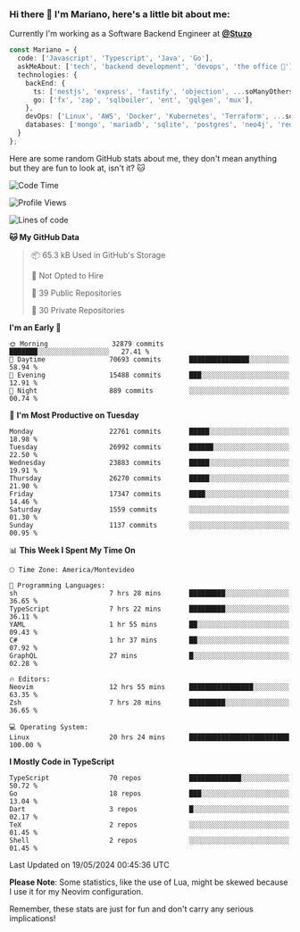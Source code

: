 ### Hi there 👋 I'm Mariano, here's a little bit about me:

Currently I'm working as a Software Backend Engineer at [**@Stuzo**](https://www.stuzo.com/)

```ts
const Mariano = {
  code: ['Javascript', 'Typescript', 'Java', 'Go'],
  askMeAbout: ['tech', 'backend development', 'devops', 'the office 💼'],
  technologies: {
    backEnd: {
      ts: ['nestjs', 'express', 'fastify', 'objection', ...soManyOthersFrameworks],
      go: ['fx', 'zap', 'sqlboiler', 'ent', 'gqlgen', 'mux'],
    },
    devOps: ['Linux', 'AWS', 'Docker', 'Kubernetes', 'Terraform', ...soManyOthersTools],
    databases: ['mongo', 'mariadb', 'sqlite', 'postgres', 'neo4j', 'redis', ...],
  }
};
```

Here are some random GitHub stats about me, they don't mean anything but they are fun to look at, isn't it? 🐱

<!--START_SECTION:waka-->
![Code Time](http://img.shields.io/badge/Code%20Time-1%2C979%20hrs%2057%20mins-blue)

![Profile Views](http://img.shields.io/badge/Profile%20Views-0-blue)

![Lines of code](https://img.shields.io/badge/From%20Hello%20World%20I%27ve%20Written-21.1%20million%20lines%20of%20code-blue)

**🐱 My GitHub Data** 

> 📦 65.3 kB Used in GitHub's Storage 
 > 
> 🚫 Not Opted to Hire
 > 
> 📜 39 Public Repositories 
 > 
> 🔑 30 Private Repositories 
 > 
**I'm an Early 🐤** 

```text
🌞 Morning                32879 commits       ███████░░░░░░░░░░░░░░░░░░   27.41 % 
🌆 Daytime                70693 commits       ███████████████░░░░░░░░░░   58.94 % 
🌃 Evening                15488 commits       ███░░░░░░░░░░░░░░░░░░░░░░   12.91 % 
🌙 Night                  889 commits         ░░░░░░░░░░░░░░░░░░░░░░░░░   00.74 % 
```
📅 **I'm Most Productive on Tuesday** 

```text
Monday                   22761 commits       █████░░░░░░░░░░░░░░░░░░░░   18.98 % 
Tuesday                  26992 commits       ██████░░░░░░░░░░░░░░░░░░░   22.50 % 
Wednesday                23883 commits       █████░░░░░░░░░░░░░░░░░░░░   19.91 % 
Thursday                 26270 commits       █████░░░░░░░░░░░░░░░░░░░░   21.90 % 
Friday                   17347 commits       ████░░░░░░░░░░░░░░░░░░░░░   14.46 % 
Saturday                 1559 commits        ░░░░░░░░░░░░░░░░░░░░░░░░░   01.30 % 
Sunday                   1137 commits        ░░░░░░░░░░░░░░░░░░░░░░░░░   00.95 % 
```


📊 **This Week I Spent My Time On** 

```text
🕑︎ Time Zone: America/Montevideo

💬 Programming Languages: 
sh                       7 hrs 28 mins       █████████░░░░░░░░░░░░░░░░   36.65 % 
TypeScript               7 hrs 22 mins       █████████░░░░░░░░░░░░░░░░   36.11 % 
YAML                     1 hr 55 mins        ██░░░░░░░░░░░░░░░░░░░░░░░   09.43 % 
C#                       1 hr 37 mins        ██░░░░░░░░░░░░░░░░░░░░░░░   07.92 % 
GraphQL                  27 mins             █░░░░░░░░░░░░░░░░░░░░░░░░   02.28 % 

🔥 Editors: 
Neovim                   12 hrs 55 mins      ████████████████░░░░░░░░░   63.35 % 
Zsh                      7 hrs 28 mins       █████████░░░░░░░░░░░░░░░░   36.65 % 

💻 Operating System: 
Linux                    20 hrs 24 mins      █████████████████████████   100.00 % 
```

**I Mostly Code in TypeScript** 

```text
TypeScript               70 repos            █████████████░░░░░░░░░░░░   50.72 % 
Go                       18 repos            ███░░░░░░░░░░░░░░░░░░░░░░   13.04 % 
Dart                     3 repos             █░░░░░░░░░░░░░░░░░░░░░░░░   02.17 % 
TeX                      2 repos             ░░░░░░░░░░░░░░░░░░░░░░░░░   01.45 % 
Shell                    2 repos             ░░░░░░░░░░░░░░░░░░░░░░░░░   01.45 % 
```




 Last Updated on 19/05/2024 00:45:36 UTC
<!--END_SECTION:waka-->

**Please Note**: Some statistics, like the use of Lua, might be skewed because I use it for my Neovim configuration.

Remember, these stats are just for fun and don't carry any serious implications!
